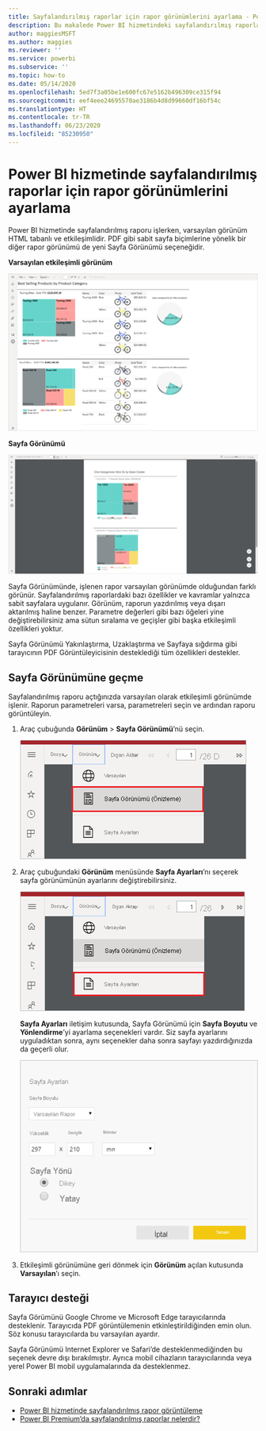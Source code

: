 ```yaml
---
title: Sayfalandırılmış raporlar için rapor görünümlerini ayarlama - Power BI
description: Bu makalede Power BI hizmetindeki sayfalandırılmış raporlar için sağlanan farklı rapor görünümlerini öğreneceksiniz.
author: maggiesMSFT
ms.author: maggies
ms.reviewer: ''
ms.service: powerbi
ms.subservice: ''
ms.topic: how-to
ms.date: 05/14/2020
ms.openlocfilehash: 5ed7f3a05be1e600fc67e5162b496309ce315f94
ms.sourcegitcommit: eef4eee24695570ae3186b4d8d99660df16bf54c
ms.translationtype: HT
ms.contentlocale: tr-TR
ms.lasthandoff: 06/23/2020
ms.locfileid: "85230950"
---
```

# <a name="set-report-views-for-paginated-reports-in-the-power-bi-service"></a>Power BI hizmetinde sayfalandırılmış raporlar için rapor görünümlerini ayarlama

Power BI hizmetinde sayfalandırılmış raporu işlerken, varsayılan görünüm HTML tabanlı ve etkileşimlidir. PDF gibi sabit sayfa biçimlerine yönelik bir diğer rapor görünümü de yeni Sayfa Görünümü seçeneğidir.

**Varsayılan etkileşimli görünüm**

![Varsayılan Görünüm](media/page-view/power-bi-paginated-default-view.png)

**Sayfa Görünümü**

![Sayfa Görünümü](media/page-view/power-bi-paginated-page-view.png)

Sayfa Görünümünde, işlenen rapor varsayılan görünümde olduğundan farklı görünür. Sayfalandırılmış raporlardaki bazı özellikler ve kavramlar yalnızca sabit sayfalara uygulanır. Görünüm, raporun yazdırılmış veya dışarı aktarılmış haline benzer. Parametre değerleri gibi bazı öğeleri yine değiştirebilirsiniz ama sütun sıralama ve geçişler gibi başka etkileşimli özellikleri yoktur.

Sayfa Görünümü Yakınlaştırma, Uzaklaştırma ve Sayfaya sığdırma gibi tarayıcının PDF Görüntüleyicisinin desteklediği tüm özellikleri destekler.

## <a name="switch-to-page-view"></a>Sayfa Görünümüne geçme

Sayfalandırılmış raporu açtığınızda varsayılan olarak etkileşimli görünümde işlenir. Raporun parametreleri varsa, parametreleri seçin ve ardından raporu görüntüleyin.

1. Araç çubuğunda **Görünüm** > **Sayfa Görünümü**’nü seçin.

    ![Sayfa Görünümüne geçme](media/page-view/power-bi-paginated-page-view-dropdown.png)

2. Araç çubuğundaki **Görünüm** menüsünde **Sayfa Ayarları**’nı seçerek sayfa görünümünün ayarlarını değiştirebilirsiniz. 

    ![Sayfa Ayarları’nı seçme](media/page-view/power-bi-paginated-page-settings-dropdown.png)
    
    **Sayfa Ayarları** iletişim kutusunda, Sayfa Görünümü için **Sayfa Boyutu** ve **Yönlendirme**’yi ayarlama seçenekleri vardır. Siz sayfa ayarlarını uyguladıktan sonra, aynı seçenekler daha sonra sayfayı yazdırdığınızda da geçerli olur.
   
    ![Sayfa Ayarları iletişim kutusu](media/page-view/power-bi-paginated-page-settings-dialog.png)

3. Etkileşimli görünümüne geri dönmek için **Görünüm** açılan kutusunda **Varsayılan**’ı seçin.

## <a name="browser-support"></a>Tarayıcı desteği

Sayfa Görümünü Google Chrome ve Microsoft Edge tarayıcılarında desteklenir. Tarayıcıda PDF görüntülemenin etkinleştirildiğinden emin olun. Söz konusu tarayıcılarda bu varsayılan ayardır.

Sayfa Görünümü Internet Explorer ve Safari’de desteklenmediğinden bu seçenek devre dışı bırakılmıştır. Ayrıca mobil cihazların tarayıcılarında veya yerel Power BI mobil uygulamalarında da desteklenmez.  


## <a name="next-steps"></a>Sonraki adımlar

- [Power BI hizmetinde sayfalandırılmış rapor görüntüleme](../consumer/paginated-reports-view-power-bi-service.md)
- [Power BI Premium’da sayfalandırılmış raporlar nelerdir?](paginated-reports-report-builder-power-bi.md)
